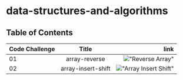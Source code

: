 # data-structures-and-algorithms
## Table of Contents

| Code Challenge    |     Title     |     link                              |
| :---              |    :----:     |          ---:                         |
| 01                | array-reverse | !["Reverse Array"](https://hamzhfreajat.github.io/data-structures-and-algorithms/arrayInsertShift/arrayInsertShift)|
| 02                | array-insert-shift | !["Array Insert Shift"](https://hamzhfreajat.github.io/data-structures-and-algorithms/arrayInsertShift/arrayInsertShift)|

